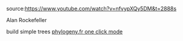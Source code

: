 source:https://www.youtube.com/watch?v=nfvypXQy5DM&t=2888s

Alan Rockefeller

build simple trees [phylogeny.fr one click mode](https://www.phylogeny.fr/)